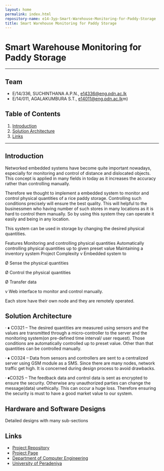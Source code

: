 ```yaml
---
layout: home
permalink: index.html
repository-name: e14-3yp-Smart-Warehouse-Monitoring-for-Paddy-Storage
title: Smart Warehouse Monitoring for Paddy Storage
---
```



# Smart Warehouse Monitoring for Paddy Storage

---

## Team
-  E/14/336, SUCHINTHANA A.P.N., [e14336@eng.pdn.ac.lk](mailto:e14336@eng.pdn.ac.lk)
-  E/14/011, AGALAKUMBURA S.T., [e14011@eng.pdn.ac.lk](mailto:e14011@eng.pdn.ac.lk)m)

## Table of Contents
1. [Introduction](#introduction)
2. [Solution Architecture](#solution-architecture )
3. [Links](#links)

---

## Introduction

Networked embedded systems have become  quite important nowadays, especially for monitoring and control of distance and dislocated objects. This concept is applied in many fields in today as it increases the accuracy rather than controlling manually.

Therefore we thought to implement a embedded system to monitor and control physical quantities of a rice paddy storage. Controlling such conditions precisely will ensure the best quality. This will helpful to the businessmen who having number of such stores in many locations as it is hard to control them manually. So by using this system they can operate it easily and being in any location.

This system can be used in storage by changing the desired physical quantities.

Features
Monitoring and controlling physical quantities
Automatically controlling physical quantities up to given preset value
Maintaining a inventory system
Project Complexity
v  Embedded system to

Ø  Sense the physical quantities

Ø  Control the physical quantities

Ø  Transfer data

v  Web interface to monitor and control manually.

Each store have their own node and they are remotely operated.


## Solution Architecture
·       ♦ CO321 – The desired quantities are measured using sensors and the values are transmitted through a micro-controller to the server and the monitoring system(on pre-defined time interval/ user request). Those conditions are automatically controlled up to preset value. Other than that quantities can be controlled manually.

·       ♦ CO324 – Data from sensors and controllers are sent to a centralized server using GSM module as a SMS. Since there are many nodes, network traffic get high. It is concerned during design process to avoid drawbacks.

·        ♦CO325 – The feedback data and control data is sent as encrypted to ensure the security. Otherwise any unauthorized parties can change the message(data) unethically. This can occur a huge loss. Therefore ensuring the security is must to have a good market value  to our system.

## Hardware and Software Designs

Detailed designs with many sub-sections


## Links

- <a href = "https://github.com/cepdnaclk/e14-3yp-Smart-Warehouse-Monitoring-for-Paddy-Storage" target = "_blank"> Project Repository </a>
- <a href = "https://cepdnaclk.github.io/e14-3yp-Smart-Warehouse-Monitoring-for-Paddy-Storage/" target = "_blank">Project Page</a>
- <a href = "http://www.ce.pdn.ac.lk/" target = "_blank">Department of Computer Engineering</a>
- <a href = "https://eng.pdn.ac.lk/" target = "_blank">University of Peradeniya</a>



[//]: # (Please refer this to learn more about Markdown syntax)
[//]: # (https://github.com/adam-p/markdown-here/wiki/Markdown-Cheatsheet)
